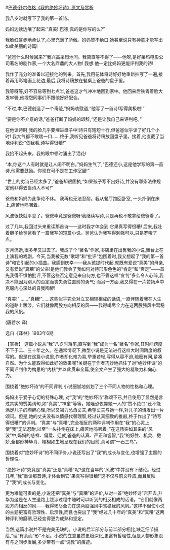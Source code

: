 #[巴德·舒尔伯格《我的绝妙坏诗》原文及赏析](https://www.vrrw.net/wx/15442.html)

我八岁时就写下了我的第一首诗。

妈妈边读边嚷了起来:“真美! 巴德,真的是你写的么?”

我脸红耳赤地承认了,心里充满了骄傲。妈妈赞不绝口,她甚至说只有神童才能写出如此美丽的诗篇!

“爸爸什么时候回来?”我兴高采烈地问。我简直等不得了——他呀,是好莱坞电影公司著名的剧作家,一个大名鼎鼎的大人物! 我想:他一定比妈妈更能评判我的诗!

我作了充分的准备以迎接他的到来。首先,我用花体将诗好好地重新抄写了一遍,接着再用彩笔画上花边,最后,我将诗稿放在餐桌上爸爸的盘子里。

我等呀等,好不容易等到七点半,爸爸这才气冲冲地回到家中。他回来后铁青着脸大发牢骚,他埋怨同事们不跟他好好配合。

“不过,本,巴德创造了一个奇迹,”妈妈劝慰道,“他写了一首诗!写得美极啦!”

“要是你不介意的话,”爸爸打断了妈妈的颂辞,“还是让我自己来评判吧。”

在他读诗时,我的脸几乎要埋进盘子中!诗只有短短十行,但爸爸似乎读了好几个小时! 我大气都不敢喘一口……终于,我听见爸爸将诗稿放回盘子里。接着,他直截了当地评判说:“依我看,诗写得很糟!”

我抬不起头来。我的眼中顿时涌出了泪花!

“本,你这个人有时就是让人闹不明白。”妈妈生气了,“巴德还小,这是他学写的第一首诗,他需要鼓励。你现在可不是在工作室里!”

“世上的劣诗已经太多了,”爸爸却很固执,“如果孩子写不出好诗,并没有哪条法律规定他非得去当诗人不可!”

爸爸和妈妈为此争论不休。 我再也无法忍耐。我从餐厅跑回卧室, 一头扑倒在床上,痛苦地呜咽着。

风波很快就平息了。爸爸毕竟是爸爸呀!我继续写诗,只是再也不敢拿给爸爸看了。

过了几年,我回过头来重读那首诗——这时我才体会到:它果真写得很糟! 后来,我壮着胆子给爸爸看了一篇我写的短篇小说。爸爸认为我写得勉强可以,只是罗唆了点。

岁月流逝,很多年又过去了。我成了个“著名”作家,书店里在出售我的小说,舞台上在上演我的戏剧。今天,当我被无数“歌颂”和“批评”包围着时,我又想起了“我的第一首诗”和它引起的小插曲。我感到庆幸——我从孩提时代起,就既有爱说“真美”的母亲,又有爱说“真糟”的父亲!是他们教会了我如何对待形形色色的“肯定”和“否定”——首先我得不惧怕批评,不管这些否定意见来自何方,也不管这样“宣判”多么令人心碎,我决不能因为别人的否定而丧失勇往直前的勇气; 而另一方面,我又得在一片赞扬声中克服内心深处的自我陶醉!

“真美!” ……“真糟!”……这些似乎完全对立又相辅相成的话语,一直伴随着我在人生的道路上跋涉。它们就像两股方向相反的风——我得竭尽全力在这两股强风中驾稳我的风帆。

(唐若水 译)

选自《译林》1983年6期



【赏析】 这篇小说从“我”八岁时落笔,直写到“我”成为一名“著名”作家,其时间跨度不下于二、三十年之久。在通常情况下,微型小说是无法进行这样大时间跨度的叙写的。但是在这篇小说里,作者却化难为易,举重若轻,写得从容不迫,疏密有间,紧凑自然。为什么能取得如此好的效果呢?关键在于作者巧妙地抓住了对“绝妙坏诗”的不同评判作为构思的“内核”并以此贯串全篇,使全文产生了强大的凝聚力和向心力。

围绕着“绝妙坏诗”的不同评判,小说细腻地刻划了三个不同人物的性格和心理。

妈妈出于爱子心切的特殊心理, 对“我”的“绝妙坏诗”称颂不已,并且使用了显然是言过其实的赞美词句,如“真美”,“神童”等等。她唯恐仅靠她一人的“赞不绝口”还不能满足儿子的陶醉心理,所以又竭力怂恿丈夫,希望丈夫与她一样,对儿子的诗发出一片颂词。但是,她的丈夫没有以情感代替理智,经过认真细致的推敲,终于作出了“诗写得很糟!”的评判。“真美”与“真糟”,完全相反的两种评判作用在“我”的心灵上,使“我”无法忍耐,以至“一头扑倒在床上,痛苦地呜咽着。”在这场突如其来的“风波”中,妈妈的慈祥、偏爱、迁就,爸爸的认真、严正和睿智,“我”的好胜、机灵、撒娇,全都形神毕肖、栩栩如生地呈现在我们的目前,真可谓“一石三鸟”。

围绕着对“绝妙坏诗”的不同评价,小说还写出了“我”的成长与变化,也增强了主题的哲理性。

“绝妙坏诗”究竟是“真美”还是“真糟”呢?这在当年的“风波”中并没有下结论。经过几年,“我”重读那首诗,才体会到它“果真写得很糟!”这不仅与前文呼应,而且反映了“我”的成长与变化。

更为难能可贵的是,小说还把“真美”与“真糟”的评价,从对一首“绝妙坏诗”宕开去,升华为这是在人生道路上跋涉过程中随时可以听到的相反相成的话语。“它们就像两股方向相反的风——我得竭尽全力在这两股强风中驾稳我的风帆。”这样不但使小说的主题更富有哲理性、启示性,而且也突出了“我”经过几十年的“真美”和“真糟”这两种评判的磨砺,已经变得更为成熟和坚定。

当然,这篇小说并不是完美无缺的。小说的后半部分与前半部分相比,缺乏细节描绘,“理”有余而“形”不足。小说的立意虽然更趋深化,更富有哲理性,但是人物形象没有与之同步发展,多少带有一点“说教”的痕迹。

